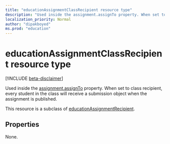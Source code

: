 ```yaml
---
title: "educationAssignmentClassRecipient resource type"
description: "Used inside the assignment.assignTo property. When set to class recipient, every student in the class will "
localization_priority: Normal
author: "dipakboyed"
ms.prod: "education"
---
```


# educationAssignmentClassRecipient resource type

[!INCLUDE [beta-disclaimer](../../includes/beta-disclaimer.md)]

Used inside the [assignment.assignTo](educationassignment.md) property. When set to class recipient, every student in the class will 
receive a submission object when the assignment is published.

This resource is a subclass of [educationAssignmentRecipient](educationassignmentrecipient.md).

## Properties

None.

<!-- uuid: 8fcb5dbc-d5aa-4681-8e31-b001d5168d79
2015-10-25 14:57:30 UTC -->
<!--
{
  "type": "#page.annotation",
  "description": "educationAssignmentClassRecipient resource",
  "keywords": "",
  "section": "documentation",
  "tocPath": "",
  "suppressions": [
    "Error: /api-reference/beta/resources/educationassignmentclassrecipient.md:\r\n      Exception processing links.\r\n    System.ArgumentException: Link Definition was null. Link text: !INCLUDE [beta-disclaimer](../../includes/beta-disclaimer.md)\r\n      at ApiDoctor.Validation.DocFile.get_LinkDestinations()\r\n      at ApiDoctor.Validation.DocSet.ValidateLinks(Boolean includeWarnings, String[] relativePathForFiles, IssueLogger issues, Boolean requireFilenameCaseMatch, Boolean printOrphanedFiles)"
  ]
}
-->
